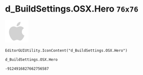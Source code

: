 # d_BuildSettings.OSX.Hero `76x76`
<img src="/img/d_BuildSettings.OSX.Hero.png" width=76 height=76>

``` CSharp
EditorGUIUtility.IconContent("d_BuildSettings.OSX.Hero")
```
```
d_BuildSettings.OSX.Hero
```
```
-9124916827662756587
```
